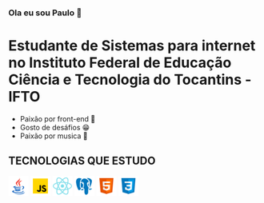 ### Ola eu sou Paulo 👋


Estudante de Sistemas para internet no Instituto Federal de Educação Ciência e Tecnologia do Tocantins - IFTO
=================================
* Paixão por front-end 💙
* Gosto de desáfios 😁
* Paixão por musica 🎵

## TECNOLOGIAS QUE ESTUDO
 <img src="./img/java.png" width= "40px">
 <img src="./img/javascript.png" width= "40px">
 <img src="./img/react.png" width= "40px">
 <img src="./img/postgre.png" width= "40px">
 <img src="./img/html.png" width= "40px">
 <img src="./img/css.png" width= "40px">
